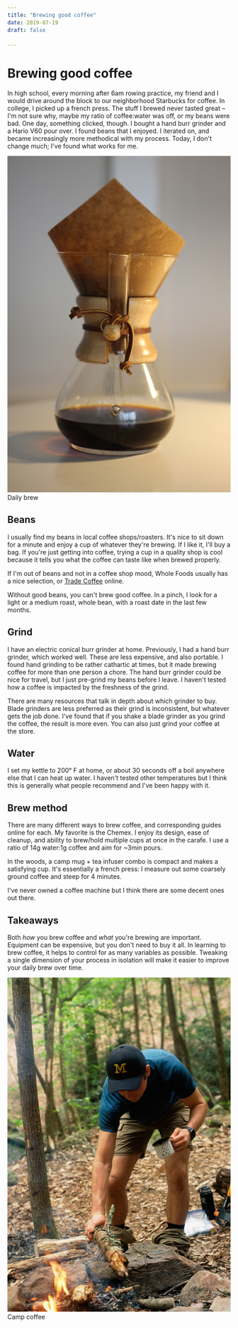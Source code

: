 ```yaml
---
title: "Brewing good coffee"
date: 2019-07-19
draft: false

---
```


# Brewing good coffee

In high school, every morning after 6am rowing practice, my friend and I would
drive around the block to our neighborhood Starbucks for coffee. In college, I
picked up a french press. The stuff I brewed never tasted great – I'm not sure
why, maybe my ratio of coffee:water was off, or my beans were bad.  One day,
something clicked, though. I bought a hand burr grinder and a Hario V60 pour
over. I found beans that I enjoyed. I iterated on, and became increasingly more
methodical with my process. Today, I don't change much; I've found what works
for me.

<div class="caption">
    <img class="inline" src="chemex.jpg" />
    Daily brew
</div>

## Beans

I usually find my beans in local coffee shops/roasters. It's nice to sit down
for a minute and enjoy a cup of whatever they're brewing. If I like it, I'll
buy a bag. If you're just getting into coffee, trying a cup in a quality shop is
cool because it tells you what the coffee can taste like when brewed properly.

If I'm out of beans and not in a coffee shop mood, Whole Foods usually has a
nice selection, or [Trade Coffee][] online.

Without good beans, you can't brew good coffee. In a pinch, I look for a light
or a medium roast, whole bean, with a roast date in the last few months.

## Grind

I have an electric conical burr grinder at home. Previously, I had a hand burr
grinder, which worked well. These are less expensive, and also portable. I found
hand grinding to be rather cathartic at times, but it made brewing coffee for
more than one person a chore. The hand burr grinder could be nice for travel,
but I just pre-grind my beans before I leave. I haven't tested how a coffee is
impacted by the freshness of the grind.

There are many resources that talk in depth about which grinder to buy. Blade
grinders are less preferred as their grind is inconsistent, but whatever gets
the job done. I've found that if you shake a blade grinder as you grind the
coffee, the result is more even. You can also just grind your coffee at the
store.

## Water

I set my kettle to 200° F at home, or about 30 seconds off a boil anywhere else
that I can heat up water. I haven't tested other temperatures but I think this
is generally what people recommend and I've been happy with it.

## Brew method

There are many different ways to brew coffee, and corresponding guides online
for each. My favorite is the Chemex. I enjoy its design, ease of cleanup, and
ability to brew/hold multiple cups at once in the carafe. I use a ratio of 14g
water:1g coffee and aim for ~3min pours.

In the woods, a camp mug + tea infuser combo is compact and makes a satisfying
cup. It's essentially a french press: I measure out some coarsely ground coffee
and steep for 4 minutes.

I've never owned a coffee machine but I think there are some decent ones out
there.

## Takeaways

Both _how_ you brew coffee and _what_ you're brewing are important.
Equipment can be expensive, but you don't need to buy it all.
In learning to brew coffee, it helps to control for as many variables as
possible. Tweaking a single dimension of your process in isolation will make it
easier to improve your daily brew over time.

<div class="caption">
    <img class="inline" src="camping.jpg" />
    Camp coffee
</div>

[Trade Coffee]: https://www.drinktrade.com
